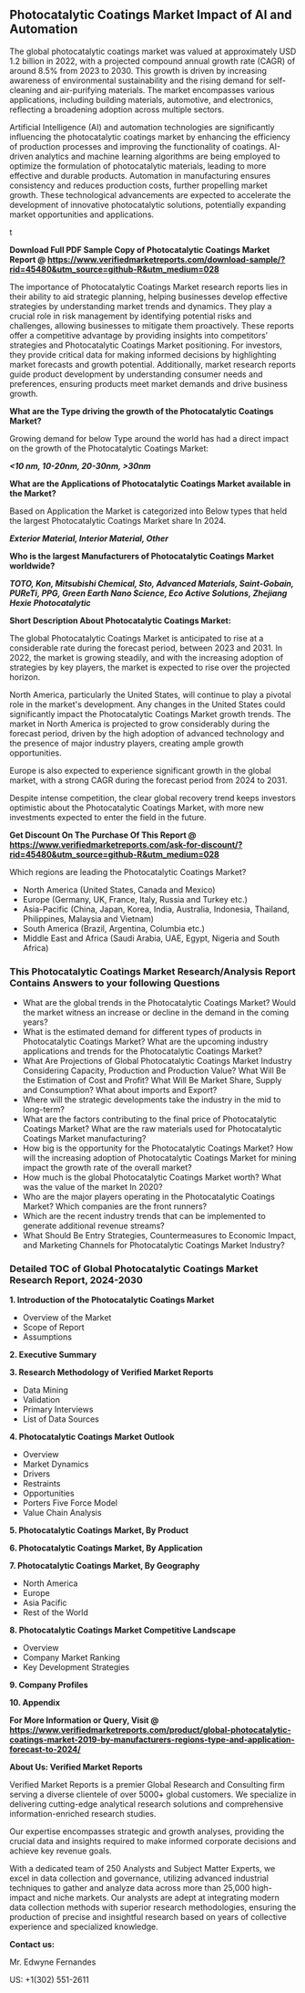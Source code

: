 <h2>Photocatalytic Coatings Market Impact of AI and Automation</h2><p>The global photocatalytic coatings market was valued at approximately USD 1.2 billion in 2022, with a projected compound annual growth rate (CAGR) of around 8.5% from 2023 to 2030. This growth is driven by increasing awareness of environmental sustainability and the rising demand for self-cleaning and air-purifying materials. The market encompasses various applications, including building materials, automotive, and electronics, reflecting a broadening adoption across multiple sectors.</p><p>Artificial Intelligence (AI) and automation technologies are significantly influencing the photocatalytic coatings market by enhancing the efficiency of production processes and improving the functionality of coatings. AI-driven analytics and machine learning algorithms are being employed to optimize the formulation of photocatalytic materials, leading to more effective and durable products. Automation in manufacturing ensures consistency and reduces production costs, further propelling market growth. These technological advancements are expected to accelerate the development of innovative photocatalytic solutions, potentially expanding market opportunities and applications.</p>t</p><p id="" class=""><strong>Download Full PDF Sample Copy of Photocatalytic Coatings Market Report @ <a href="https://www.verifiedmarketreports.com/download-sample/?rid=45480&utm_source=github-R&utm_medium=028" target="_blank">https://www.verifiedmarketreports.com/download-sample/?rid=45480&utm_source=github-R&utm_medium=028</a></strong></p><p>The importance of&nbsp;Photocatalytic Coatings Market research reports lies in their ability to aid strategic planning, helping businesses develop effective strategies by understanding market trends and dynamics. They play a crucial role in risk management by identifying potential risks and challenges, allowing businesses to mitigate them proactively. These reports offer a competitive advantage by providing insights into competitors' strategies and Photocatalytic Coatings Market positioning. For investors, they provide critical data for making informed decisions by highlighting market forecasts and growth potential. Additionally, market research reports guide product development by understanding consumer needs and preferences, ensuring products meet market demands and drive business growth.</p><p><strong>What are the&nbsp;Type driving the growth of the Photocatalytic Coatings Market?</strong></p><p id="" class="">Growing demand for below Type around the world has had a direct impact on the growth of the Photocatalytic Coatings Market:</p><em><strong><10 nm, 10-20nm, 20-30nm, >30nm</strong></em></p><strong>What are the&nbsp;Applications&nbsp;of Photocatalytic Coatings Market available in the Market?</strong></p><p id="" class="">Based on Application the Market is categorized into Below types that held the largest Photocatalytic Coatings Market share In 2024.</p><em><strong>Exterior Material, Interior Material, Other</strong></em></p><strong>Who is the largest Manufacturers of Photocatalytic Coatings Market worldwide?</strong></p><p><em><strong>TOTO, Kon, Mitsubishi Chemical, Sto, Advanced Materials, Saint-Gobain, PUReTi, PPG, Green Earth Nano Science, Eco Active Solutions, Zhejiang Hexie Photocatalytic</strong></em></p><p id="" class=""><strong>Short Description About Photocatalytic Coatings Market:</strong></p><p>The global Photocatalytic Coatings Market is anticipated to rise at a considerable rate during the forecast period, between 2023 and 2031. In 2022, the market is growing steadily, and with the increasing adoption of strategies by key players, the market is expected to rise over the projected horizon.</p><p>North America, particularly the United States, will continue to play a pivotal role in the market's development. Any changes in the United States could significantly impact the Photocatalytic Coatings Market growth trends. The market in North America is projected to grow considerably during the forecast period, driven by the high adoption of advanced technology and the presence of major industry players, creating ample growth opportunities.</p><p>Europe is also expected to experience significant growth in the global market, with a strong CAGR during the forecast period from 2024 to 2031.</p><p>Despite intense competition, the clear global recovery trend keeps investors optimistic about the Photocatalytic Coatings Market, with more new investments expected to enter the field in the future.</p><p id="" class=""><strong>Get Discount On The Purchase Of This Report @ <a href="https://www.verifiedmarketreports.com/ask-for-discount/?rid=45480&utm_source=github-R&utm_medium=028" target="_blank">https://www.verifiedmarketreports.com/ask-for-discount/?rid=45480&utm_source=github-R&utm_medium=028</a></strong></p>Which regions are leading the Photocatalytic Coatings Market?</p><ul><li>North America (United States, Canada and Mexico)</li><li>Europe (Germany, UK, France, Italy, Russia and Turkey etc.)</li><li>Asia-Pacific (China, Japan, Korea, India, Australia, Indonesia, Thailand, Philippines, Malaysia and Vietnam)</li><li>South America (Brazil, Argentina, Columbia etc.)</li><li>Middle East and Africa (Saudi Arabia, UAE, Egypt, Nigeria and South Africa)</li></ul><h3 id="" class="">This Photocatalytic Coatings Market Research/Analysis Report Contains Answers to your following Questions</h3><ul><li>What are the global trends in the Photocatalytic Coatings Market? Would the market witness an increase or decline in the demand in the coming years?</li><li>What is the estimated demand for different types of products in Photocatalytic Coatings Market? What are the upcoming industry applications and trends for the Photocatalytic Coatings Market?</li><li>What Are Projections of Global Photocatalytic Coatings Market Industry Considering Capacity, Production and Production Value? What Will Be the Estimation of Cost and Profit? What Will Be Market Share, Supply and Consumption? What about imports and Export?</li><li>Where will the strategic developments take the industry in the mid to long-term?</li><li>What are the factors contributing to the final price of Photocatalytic Coatings Market? What are the raw materials used for Photocatalytic Coatings Market manufacturing?</li><li>How big is the opportunity for the Photocatalytic Coatings Market? How will the increasing adoption of Photocatalytic Coatings Market for mining impact the growth rate of the overall market?</li><li>How much is the global Photocatalytic Coatings Market worth? What was the value of the market In 2020?</li><li>Who are the major players operating in the Photocatalytic Coatings Market? Which companies are the front runners?</li><li>Which are the recent industry trends that can be implemented to generate additional revenue streams?</li><li>What Should Be Entry Strategies, Countermeasures to Economic Impact, and Marketing Channels for Photocatalytic Coatings Market Industry?</li></ul><h3 id="" class="">Detailed TOC of Global Photocatalytic Coatings Market Research Report, 2024-2030</h3><p id="" class=""><strong>1. Introduction of the Photocatalytic Coatings Market</strong></p><ul><li>Overview of the Market</li><li>Scope of Report</li><li>Assumptions</li></ul><p id="" class=""><strong>2. Executive Summary</strong></p><p id="" class=""><strong>3. Research Methodology of Verified Market Reports</strong></p><ul><li>Data Mining</li><li>Validation</li><li>Primary Interviews</li><li>List of Data Sources</li></ul><p id="" class=""><strong>4. Photocatalytic Coatings Market Outlook</strong></p><ul><li>Overview</li><li>Market Dynamics</li><li>Drivers</li><li>Restraints</li><li>Opportunities</li><li>Porters Five Force Model</li><li>Value Chain Analysis</li></ul><p id="" class=""><strong>5. Photocatalytic Coatings Market, By Product</strong></p><p id="" class=""><strong>6. Photocatalytic Coatings Market, By Application</strong></p><p id="" class=""><strong>7. Photocatalytic Coatings Market, By Geography</strong></p><ul><li>North America</li><li>Europe</li><li>Asia Pacific</li><li>Rest of the World</li></ul><p id="" class=""><strong>8. Photocatalytic Coatings Market Competitive Landscape</strong></p><ul><li>Overview</li><li>Company Market Ranking</li><li>Key Development Strategies</li></ul><p id="" class=""><strong>9. Company Profiles</strong></p><p id="" class=""><strong>10. Appendix</strong></p><p id="" class=""><strong>For More Information or Query, Visit @ <a href="https://www.verifiedmarketreports.com/product/global-photocatalytic-coatings-market-2019-by-manufacturers-regions-type-and-application-forecast-to-2024/" target="_blank">https://www.verifiedmarketreports.com/product/global-photocatalytic-coatings-market-2019-by-manufacturers-regions-type-and-application-forecast-to-2024/</a></strong></p><p id="" class=""><strong>About Us: Verified Market Reports</strong></p><p id="" class="">Verified Market Reports is a premier Global Research and Consulting firm serving a diverse clientele of over 5000+ global customers. We specialize in delivering cutting-edge analytical research solutions and comprehensive information-enriched research studies.</p><p id="" class="">Our expertise encompasses strategic and growth analyses, providing the crucial data and insights required to make informed corporate decisions and achieve key revenue goals.</p><p id="" class="">With a dedicated team of 250 Analysts and Subject Matter Experts, we excel in data collection and governance, utilizing advanced industrial techniques to gather and analyze data across more than 25,000 high-impact and niche markets. Our analysts are adept at integrating modern data collection methods with superior research methodologies, ensuring the production of precise and insightful research based on years of collective experience and specialized knowledge.</p><p id="" class=""><strong>Contact us:</strong></p><p id="" class="">Mr. Edwyne Fernandes</p><p id="" class="">US: +1(302) 551-2611</p>